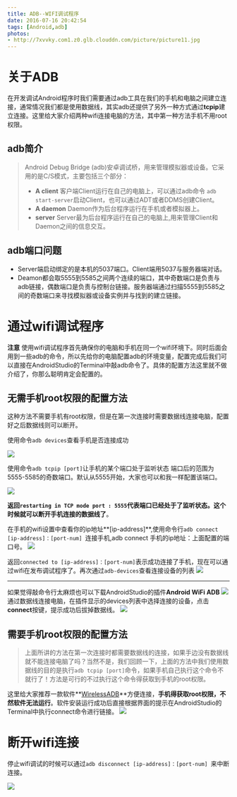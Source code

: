 ```yaml
---
title: ADB--WIFI调试程序
date: 2016-07-16 20:42:54
tags: [Android,adb]
photos:
- http://7xvvky.com1.z0.glb.clouddn.com/picture/picture11.jpg
---
```

# 关于ADB
在开发调试Android程序时我们需要通过adb工具在我们的手机和电脑之间建立连接，通常情况我们都是使用数据线，其实adb还提供了另外一种方式通过**tcpip**建立连接。这里给大家介绍两种wifi连接电脑的方法，其中第一种方法手机不用root权限。

<!-- more -->
## adb简介
> Android Debug Bridge (adb)安卓调试桥，用来管理模拟器或设备。它采用的是C/S模式，主要包括三个部分：
> - **A client** 客户端Client运行在自己的电脑上，可以通过adb命令 `adb start-server`启动Client，也可以通过ADT或者DDMS创建Client。
> - **A daemon** Daemon作为后台程序运行在手机或者模拟器上。
> - **server** Server最为后台程序运行在自己的电脑上,用来管理Client和Daemon之间的信息交互。

## adb端口问题
- Server端启动绑定的是本机的5037端口。Client端用5037与服务器端对话。
- Deamon都会取5555到5585之间两个连续的端口，其中奇数端口是负责与adb链接，偶数端口是负责与控制台链接。服务器端通过扫描5555到5585之间的奇数端口来寻找模拟器或设备实例并与找到的建立链接。 　

# 通过wifi调试程序

**注意** 使用wifi调试程序首先确保你的电脑和手机在同一个wifi环境下。同时后面会用到一些adb的命令，所以先给你的电脑配置adb的环境变量，配置完成后我们可以直接在AndroidStudio的Terminal中敲adb命令了。具体的配置方法这里就不做介绍了，你那么聪明肯定会配置的。

## 无需手机root权限的配置方法

这种方法不需要手机有root权限，但是在第一次连接时需要数据线连接电脑，配置好之后数据线则可以断开。

使用命令`adb devices`查看手机是否连接成功

![](http://upload-images.jianshu.io/upload_images/2352140-efc18e9904edf47e.png?imageMogr2/auto-orient/strip%7CimageView2/2/w/1240)

使用命令`adb tcpip [port]`让手机的某个端口处于监听状态
端口后的范围为5555-5585的奇数端口。默认从5555开始，大家也可以和我一样配置该端口。

![](http://upload-images.jianshu.io/upload_images/2352140-0e137c4c7c235c9c.png?imageMogr2/auto-orient/strip%7CimageView2/2/w/1240)

**返回`restarting in TCP mode port : 5555`代表端口已经处于了监听状态。这个时候就可以断开手机连接的数据线了**。

在手机的wifi设置中查看你的ip地址**[ip-address]**,使用命令行`adb connect [ip-address]：[port-num] `连接手机,adb connect 手机的ip地址：上面配置的端口号。
![](http://upload-images.jianshu.io/upload_images/2352140-454c5b380c179614.png?imageMogr2/auto-orient/strip%7CimageView2/2/w/1240)

返回`connected to [ip-address]：[port-num]`表示成功连接了手机，现在可以通过wifi在发布调试程序了。再次通过`adb-devices`查看连接设备的列表
![](http://upload-images.jianshu.io/upload_images/2352140-b9170c4e2b8f9de3.png?imageMogr2/auto-orient/strip%7CimageView2/2/w/1240)


----------


如果觉得敲命令行太麻烦也可以下载AndroidStudio的插件**Android WiFi ADB**
![](http://upload-images.jianshu.io/upload_images/2352140-4b342d21c1699203.png?imageMogr2/auto-orient/strip%7CimageView2/2/w/1240)
通过数据线连接电脑，在插件显示的devices列表中选择连接的设备，点击**connect**按键，提示成功后拔掉数据线。
![](http://upload-images.jianshu.io/upload_images/2352140-9206c6c18e639eb4.png?imageMogr2/auto-orient/strip%7CimageView2/2/w/1240)

## 需要手机root权限的配置方法

> 上面所讲的方法在第一次连接时都需要数据线的连接，如果手边没有数据线就不能连接电脑了吗？当然不是，我们回顾一下，上面的方法中我们使用数据线的目的是执行`adb tcpip [port]`命令，如果手机自己执行这个命令不就行了！方法是可行的不过执行这个命令得获取到手机的root权限。

这里给大家推荐一款软件**[WirelessADB](http://www.wandoujia.com/apps/me.meowo.adb)**方便连接，**手机得获取root权限，不然软件无法运行**。软件安装运行成功后直接根据界面的提示在AndroidStudio的Terminal中执行connect命令进行链接。
![](http://upload-images.jianshu.io/upload_images/2352140-eb916c7a7fbd21c5.png?imageMogr2/auto-orient/strip%7CimageView2/2/w/1240)
# 断开wifi连接

停止wifi调试的时候可以通过`adb disconnect [ip-address]：[port-num] `来中断连接。

![](http://upload-images.jianshu.io/upload_images/2352140-3ba4fbd6886d691e.png?imageMogr2/auto-orient/strip%7CimageView2/2/w/1240)